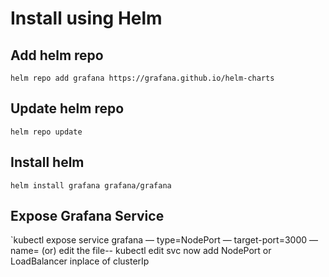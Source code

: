 # Install using Helm

## Add helm repo

`helm repo add grafana https://grafana.github.io/helm-charts`

## Update helm repo

`helm repo update`

## Install helm 

`helm install grafana grafana/grafana`

## Expose Grafana Service

`kubectl expose service grafana — type=NodePort — target-port=3000 — name=<requiredname>
(or)
edit the file-- kubectl edit svc <servicename>    now add NodePort or LoadBalancer inplace of clusterIp 